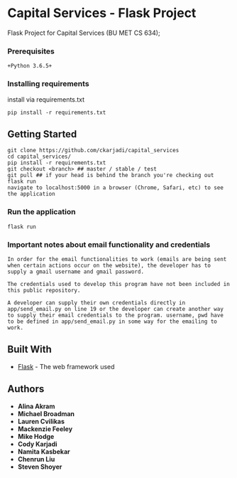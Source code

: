 # Capital Services - Flask Project

Flask Project for Capital Services (BU MET CS 634);

### Prerequisites
```
+Python 3.6.5+
```

### Installing requirements

install via requirements.txt

```
pip install -r requirements.txt
```

## Getting Started
```
git clone https://github.com/ckarjadi/capital_services
cd capital_services/
pip install -r requirements.txt
git checkout <branch> ## master / stable / test
git pull ## if your head is behind the branch you're checking out
flask run
navigate to localhost:5000 in a browser (Chrome, Safari, etc) to see the application
```

### Run the application

```
flask run
```

### Important notes about email functionality and credentials

```
In order for the email functionalities to work (emails are being sent when certain actions occur on the website), the developer has to supply a gmail username and gmail password.

The credentials used to develop this program have not been included in this public repository.

A developer can supply their own credentials directly in app/send_email.py on line 19 or the developer can create another way to supply their email credentials to the program. username, pwd have to be defined in app/send_email.py in some way for the emailing to work.

```

## Built With

* [Flask](https://github.com/pallets/flask) - The web framework used

## Authors

* **Alina Akram**
* **Michael Broadman**
* **Lauren Cvilikas**
* **Mackenzie Feeley**
* **Mike Hodge**
* **Cody Karjadi**
* **Namita Kasbekar**
* **Chenrun Liu**
* **Steven Shoyer**
